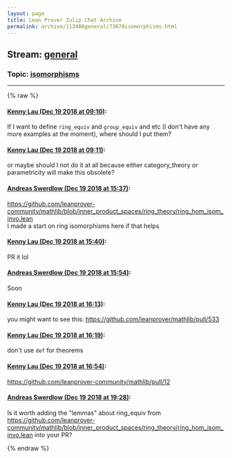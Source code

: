 ```yaml
---
layout: page
title: Lean Prover Zulip Chat Archive 
permalink: archive/113488general/73070isomorphisms.html
---
```


## Stream: [general](index.html)
### Topic: [isomorphisms](73070isomorphisms.html)

---


{% raw %}
#### [ Kenny Lau (Dec 19 2018 at 09:10)](https://leanprover.zulipchat.com/#narrow/stream/113488-general/topic/isomorphisms/near/152166179):
<p>If I want to define <code>ring_equiv</code> and <code>group_equiv</code> and etc (I don't have any more examples at the moment), where should I put them?</p>

#### [ Kenny Lau (Dec 19 2018 at 09:11)](https://leanprover.zulipchat.com/#narrow/stream/113488-general/topic/isomorphisms/near/152166189):
<p>or maybe should I not do it at all because either category_theory or parametricity will make this obsolete?</p>

#### [ Andreas Swerdlow (Dec 19 2018 at 15:37)](https://leanprover.zulipchat.com/#narrow/stream/113488-general/topic/isomorphisms/near/152186538):
<p><a href="https://github.com/leanprover-community/mathlib/blob/inner_product_spaces/ring_theory/ring_hom_isom_invo.lean" target="_blank" title="https://github.com/leanprover-community/mathlib/blob/inner_product_spaces/ring_theory/ring_hom_isom_invo.lean">https://github.com/leanprover-community/mathlib/blob/inner_product_spaces/ring_theory/ring_hom_isom_invo.lean</a> <br>
I made a start on ring isomorphisms here if that helps</p>

#### [ Kenny Lau (Dec 19 2018 at 15:40)](https://leanprover.zulipchat.com/#narrow/stream/113488-general/topic/isomorphisms/near/152186716):
<p>PR it lol</p>

#### [ Andreas Swerdlow (Dec 19 2018 at 15:54)](https://leanprover.zulipchat.com/#narrow/stream/113488-general/topic/isomorphisms/near/152187700):
<p>Soon</p>

#### [ Kenny Lau (Dec 19 2018 at 16:13)](https://leanprover.zulipchat.com/#narrow/stream/113488-general/topic/isomorphisms/near/152189149):
<p>you might want to see this: <a href="https://github.com/leanprover/mathlib/pull/533" target="_blank" title="https://github.com/leanprover/mathlib/pull/533">https://github.com/leanprover/mathlib/pull/533</a></p>

#### [ Kenny Lau (Dec 19 2018 at 16:19)](https://leanprover.zulipchat.com/#narrow/stream/113488-general/topic/isomorphisms/near/152189637):
<p>don't use <code>def</code> for theorems</p>

#### [ Kenny Lau (Dec 19 2018 at 16:54)](https://leanprover.zulipchat.com/#narrow/stream/113488-general/topic/isomorphisms/near/152192151):
<p><a href="https://github.com/leanprover-community/mathlib/pull/12" target="_blank" title="https://github.com/leanprover-community/mathlib/pull/12">https://github.com/leanprover-community/mathlib/pull/12</a></p>

#### [ Andreas Swerdlow (Dec 19 2018 at 19:28)](https://leanprover.zulipchat.com/#narrow/stream/113488-general/topic/isomorphisms/near/152202430):
<p>Is it worth adding the "lemmas" about ring_equiv from <a href="https://github.com/leanprover-community/mathlib/blob/inner_product_spaces/ring_theory/ring_hom_isom_invo.lean" target="_blank" title="https://github.com/leanprover-community/mathlib/blob/inner_product_spaces/ring_theory/ring_hom_isom_invo.lean">https://github.com/leanprover-community/mathlib/blob/inner_product_spaces/ring_theory/ring_hom_isom_invo.lean</a> into your PR?</p>


{% endraw %}
